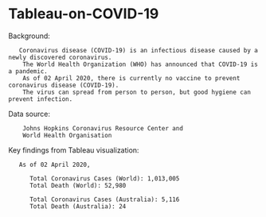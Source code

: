 # Tableau-on-COVID-19
Background:
       
       Coronavirus disease (COVID-19) is an infectious disease caused by a newly discovered coronavirus.
        The World Health Organization (WHO) has announced that COVID-19 is a pandemic.
        As of 02 April 2020, there is currently no vaccine to prevent coronavirus disease (COVID-19).
        The virus can spread from person to person, but good hygiene can prevent infection.


Data source: 
      
        Johns Hopkins Coronavirus Resource Center and 
        World Health Organisation
        
        
Key findings from Tableau visualization:
       
       As of 02 April 2020,

          Total Coronavirus Cases (World): 1,013,005
          Total Death (World): 52,980

          Total Coronavirus Cases (Australia): 5,116
          Total Death (Australia): 24

